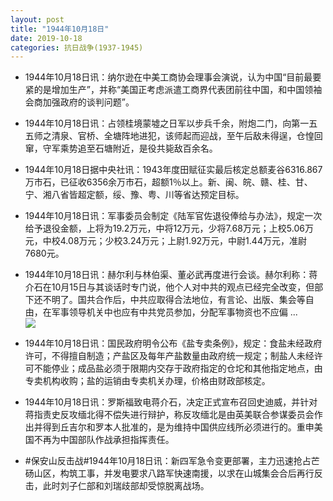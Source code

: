 ```yaml
---
layout: post
title: "1944年10月18日"
date: 2019-10-18
categories: 抗日战争(1937-1945)
---
```


<meta name="referrer" content="no-referrer" />

- 1944年10月18日讯：纳尔逊在中美工商协会理事会演说，认为中国“目前最要紧的是增加生产”，并称“美国正考虑派遣工商界代表团前往中国，和中国领袖会商加强政府的谈判问题”。 

- 1944年10月18日讯：占领桂境蒙墟之日军以步兵千余，附炮二门，向第一五五师之清泉、官桥、全塘阵地进犯，该师起而迎战，至午后敌未得逞，仓惶回窜，守军乘势追至石塘附近，是役共毙敌百余名。 

- 1944年10月18日据中央社讯：1943年度田赋征实最后核定总额麦谷6316.867万市石，已征收6356余万市石，超额1％以上。新、闽、皖、赣、桂、甘、宁、湘八省皆超定额，绥、豫、粤、川等省达预定目标。 

- 1944年10月18日讯：军事委员会制定《陆军官佐退役俸给与办法》，规定一次给予退役金额，上将为19.2万元，中将12万元，少将7.68万元；上校5.06万元，中校4.08万元；少校3.24万元；上尉1.92万元，中尉1.44万元，准尉7680元。 

- 1944年10月18日讯：赫尔利与林伯渠、董必武再度进行会谈。赫尔利称：蒋介石在10月15日与其谈话时专门说，他个人对中共的观点已经完全改变，但部下还不明了。国共合作后，中共应取得合法地位，有言论、出版、集会等自由，在军事领导机关中也应有中共党员参加，分配军事物资也不应偏 ... <br/><img src="https://wx4.sinaimg.cn/large/aca367d8ly1g829nd5yo9j20c80bxwem.jpg" />

- 1944年10月18日讯：国民政府明令公布《盐专卖条例》，规定：食盐未经政府许可，不得擅自制造；产盐区及每年产盐数量由政府统一规定；制盐人未经许可不能停业；成品盐必须于限期内交存于政府指定的仓坨和其他指定地点，由专卖机构收购；盐的运销由专卖机关办理，价格由财政部核定。 

- 1944年10月18日讯：罗斯福致电蒋介石，决定正式宣布召回史迪威，并针对蒋指责史反攻缅北得不偿失进行辩护，称反攻缅北是由英美联合参谋委员会作出并得到丘吉尔和罗本人批准的，是为维持中国供应线所必须进行的。重申美国不再为中国部队作战承担指挥责任。 

- #保安山反击战#1944年10月18日讯：新四军急令变更部署，主力迅速抢占芒砀山区，构筑工事，并发电要求八路军快速南援，以求在山城集会合后再行反击，此时刘子仁部和刘瑞歧部却受惊脱离战场。 

